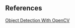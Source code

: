 ## References
[Object Detection With OpenCV](https://pysource.com/2019/06/27/yolo-object-detection-using-opencv-with-python/)